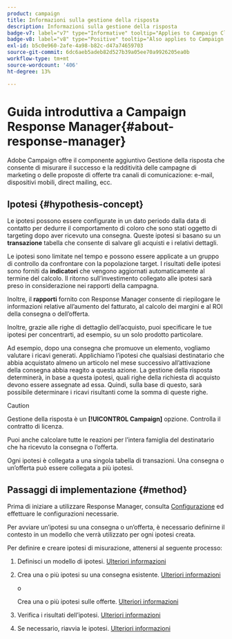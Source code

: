 ```yaml
---
product: campaign
title: Informazioni sulla gestione della risposta
description: Informazioni sulla gestione della risposta
badge-v7: label="v7" type="Informative" tooltip="Applies to Campaign Classic v7"
badge-v8: label="v8" type="Positive" tooltip="Also applies to Campaign v8"
exl-id: b5c0e960-2afe-4a98-b82c-d47a74659703
source-git-commit: 6dc6aeb5adeb82d527b39a05ee70a9926205ea0b
workflow-type: tm+mt
source-wordcount: '406'
ht-degree: 13%

---
```


# Guida introduttiva a Campaign Response Manager{#about-response-manager}



Adobe Campaign offre il componente aggiuntivo Gestione della risposta che consente di misurare il successo e la redditività delle campagne di marketing o delle proposte di offerte tra canali di comunicazione: e-mail, dispositivi mobili, direct mailing, ecc.

## Ipotesi {#hypothesis-concept}

Le ipotesi possono essere configurate in un dato periodo dalla data di contatto per dedurre il comportamento di coloro che sono stati oggetto di targeting dopo aver ricevuto una consegna. Queste ipotesi si basano su un **transazione** tabella che consente di salvare gli acquisti e i relativi dettagli.

Le ipotesi sono limitate nel tempo e possono essere applicate a un gruppo di controllo da confrontare con la popolazione target. I risultati delle ipotesi sono forniti da **indicatori** che vengono aggiornati automaticamente al termine del calcolo. Il ritorno sull’investimento collegato alle ipotesi sarà preso in considerazione nei rapporti della campagna.

Inoltre, il **rapporti** fornito con Response Manager consente di riepilogare le informazioni relative all’aumento del fatturato, al calcolo dei margini e al ROI della consegna o dell’offerta.

Inoltre, grazie alle righe di dettaglio dell’acquisto, puoi specificare le tue ipotesi per concentrarti, ad esempio, su un solo prodotto particolare.

Ad esempio, dopo una consegna che promuove un elemento, vogliamo valutare i ricavi generati. Applichiamo l’ipotesi che qualsiasi destinatario che abbia acquistato almeno un articolo nel mese successivo all’attivazione della consegna abbia reagito a questa azione. La gestione della risposta determinerà, in base a questa ipotesi, quali righe della richiesta di acquisto devono essere assegnate ad essa. Quindi, sulla base di questo, sarà possibile determinare i ricavi risultanti come la somma di queste righe.

>[!CAUTION]
>
>Gestione della risposta è un **[!UICONTROL Campaign]** opzione. Controlla il contratto di licenza.

Puoi anche calcolare tutte le reazioni per l’intera famiglia del destinatario che ha ricevuto la consegna o l’offerta.

Ogni ipotesi è collegata a una singola tabella di transazioni. Una consegna o un’offerta può essere collegata a più ipotesi.

## Passaggi di implementazione {#method}

Prima di iniziare a utilizzare Response Manager, consulta [Configurazione](configuration.md) ed effettuare le configurazioni necessarie.

Per avviare un’ipotesi su una consegna o un’offerta, è necessario definirne il contesto in un modello che verrà utilizzato per ogni ipotesi creata.

Per definire e creare ipotesi di misurazione, attenersi al seguente processo:

1. Definisci un modello di ipotesi. [Ulteriori informazioni](hypothesis-templates.md#creating-a-hypothesis-model)
1. Crea una o più ipotesi su una consegna esistente. [Ulteriori informazioni](creating-hypotheses.md#referencing-a-hypothesis-in-a-campaign-delivery)

   o

   Crea una o più ipotesi sulle offerte. [Ulteriori informazioni](creating-hypotheses.md#creating-a-hypothesis-on-an-offer)

1. Verifica i risultati dell’ipotesi. [Ulteriori informazioni](hypothesis-tracking.md)
1. Se necessario, riavvia le ipotesi. [Ulteriori informazioni](creating-hypotheses.md#creating-a-hypothesis-on-the-fly-on-a-delivery)
